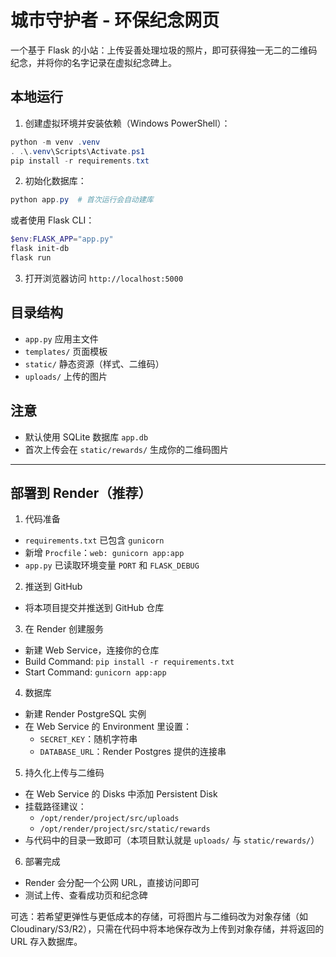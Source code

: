 # 城市守护者 - 环保纪念网页

一个基于 Flask 的小站：上传妥善处理垃圾的照片，即可获得独一无二的二维码纪念，并将你的名字记录在虚拟纪念碑上。

## 本地运行

1. 创建虚拟环境并安装依赖（Windows PowerShell）：

```powershell
python -m venv .venv
. .\.venv\Scripts\Activate.ps1
pip install -r requirements.txt
```

2. 初始化数据库：

```powershell
python app.py  # 首次运行会自动建库
```

或者使用 Flask CLI：

```powershell
$env:FLASK_APP="app.py"
flask init-db
flask run
```

3. 打开浏览器访问 `http://localhost:5000`

## 目录结构

- `app.py` 应用主文件
- `templates/` 页面模板
- `static/` 静态资源（样式、二维码）
- `uploads/` 上传的图片

## 注意
- 默认使用 SQLite 数据库 `app.db`
- 首次上传会在 `static/rewards/` 生成你的二维码图片

---

## 部署到 Render（推荐）

1. 代码准备
- `requirements.txt` 已包含 `gunicorn`
- 新增 `Procfile`：`web: gunicorn app:app`
- `app.py` 已读取环境变量 `PORT` 和 `FLASK_DEBUG`

2. 推送到 GitHub
- 将本项目提交并推送到 GitHub 仓库

3. 在 Render 创建服务
- 新建 Web Service，连接你的仓库
- Build Command: `pip install -r requirements.txt`
- Start Command: `gunicorn app:app`

4. 数据库
- 新建 Render PostgreSQL 实例
- 在 Web Service 的 Environment 里设置：
  - `SECRET_KEY`：随机字符串
  - `DATABASE_URL`：Render Postgres 提供的连接串

5. 持久化上传与二维码
- 在 Web Service 的 Disks 中添加 Persistent Disk
- 挂载路径建议：
  - `/opt/render/project/src/uploads`
  - `/opt/render/project/src/static/rewards`
- 与代码中的目录一致即可（本项目默认就是 `uploads/` 与 `static/rewards/`）

6. 部署完成
- Render 会分配一个公网 URL，直接访问即可
- 测试上传、查看成功页和纪念碑

可选：若希望更弹性与更低成本的存储，可将图片与二维码改为对象存储（如 Cloudinary/S3/R2），只需在代码中将本地保存改为上传到对象存储，并将返回的 URL 存入数据库。 